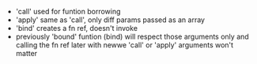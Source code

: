 - 'call' used for funtion borrowing
- 'apply' same as 'call', only diff params passed as an array
- 'bind' creates a fn ref, doesn't invoke
- previously 'bound' funtion (bind) will respect those arguments only and calling the fn ref later with newwe 'call' or 'apply' arguments won't matter
